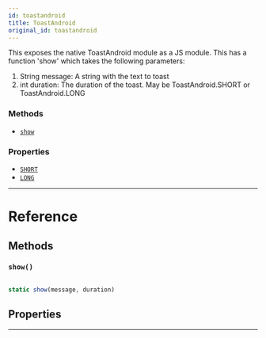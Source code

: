 ```yaml
---
id: toastandroid
title: ToastAndroid
original_id: toastandroid
---
```


This exposes the native ToastAndroid module as a JS module. This has a function 'show' which takes the following parameters:

1.  String message: A string with the text to toast
2.  int duration: The duration of the toast. May be ToastAndroid.SHORT or ToastAndroid.LONG

### Methods

- [`show`](toastandroid.md#show)

### Properties

- [`SHORT`](toastandroid.md#short)
- [`LONG`](toastandroid.md#long)

---

# Reference

## Methods

### `show()`

```jsx

static show(message, duration)

```

## Properties

---
